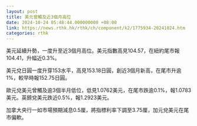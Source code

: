 ```yaml
---
layout: post
title: 美元曾觸及近3個月高位
date: 2024-10-24 05:48:44.000000000 +08:00
link: https://news.rthk.hk/rthk/ch/component/k2/1775934-20241024.htm
categories: rthk
---
```


美元延續升勢，一度升至近3個月高位。美元指數高見104.57，在紐約尾市報104.41，升幅近0.3%。

美元兌日圓一度升穿153水平，高見153.18日圓，創近3個月新高，在尾市升逾1%，較早時報152.75日圓。

歐元兌美元曾觸及逾3個半月低位，低見1.0762美元，在尾市跌逾0.1%，報1.0783美元。英鎊兌美元跌近0.5%，報1.2923美元。

加拿大央行一如市場預期減息0.5厘，將指標利率下調至3.75厘，加元兌美元在尾市偏軟。
